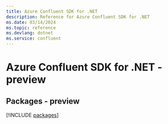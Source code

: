 ```yaml
---
title: Azure Confluent SDK for .NET
description: Reference for Azure Confluent SDK for .NET
ms.date: 03/14/2024
ms.topic: reference
ms.devlang: dotnet
ms.service: confluent
---
```

# Azure Confluent SDK for .NET - preview
## Packages - preview
[!INCLUDE [packages](confluent-index.md)]